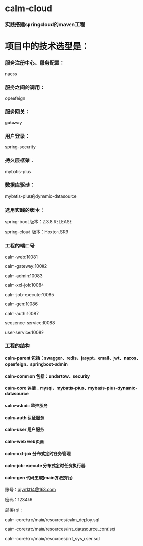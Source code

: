 # calm-cloud
### 实践搭建springcloud的maven工程

# 项目中的技术选型是：
### 服务注册中心、服务配置：
nacos

### 服务之间的调用：
openfeign

### 服务网关：
gateway

### 用户登录：
spring-security

### 持久层框架：
mybatis-plus

### 数据库驱动：
mybatis-plus的dynamic-datasource
### 选用实践的版本：
spring-boot 版本：2.3.8.RELEASE

spring-cloud 版本：Hoxton.SR9

### 工程的端口号
calm-web:10081

calm-gateway:10082

calm-admin:10083

calm-xxl-job:10084

calm-job-execute:10085

calm-gen:10086

calm-auth:10087

sequence-service:10088

user-service:10089


### 工程的结构

#### calm-parent  包括：swagger、redis、jasypt、email、jwt、nacos、openfeign、springboot-admin
#### calm-common  包括：undertow、security
#### calm-core    包括：mysql、mybatis-plus、mybatis-plus-dynamic-datasource
#### calm-admin   监控服务
#### calm-auth    认证服务
#### calm-user    用户服务
#### calm-web     web页面
#### calm-xxl-job 分布式定时任务管理
#### calm-job-execute 分布式定时任务执行器
#### calm-gen     代码生成(main方法执行)

账号：qjyn1314@163.com

密码：123456

部署sql：

calm-core/src/main/resources/calm_deploy.sql

calm-core/src/main/resources/init_datasource_conf.sql

calm-core/src/main/resources/init_sys_user.sql
